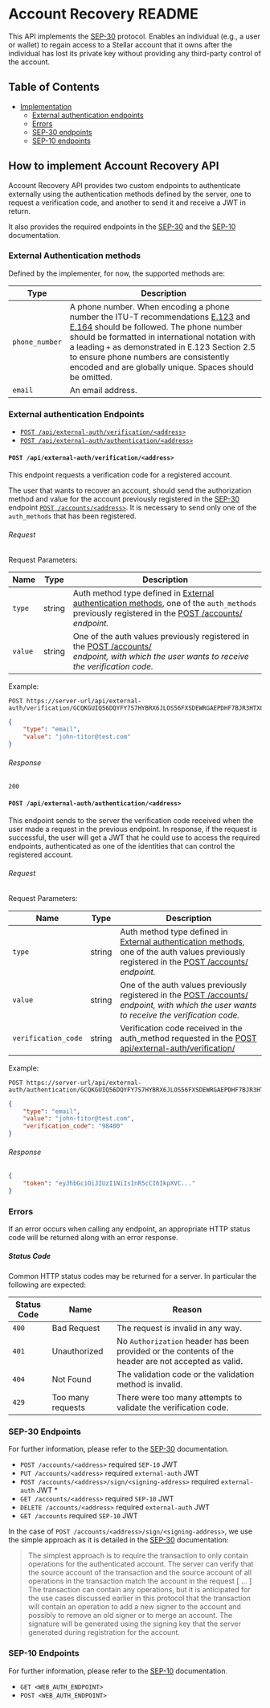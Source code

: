 # Account Recovery README
This API implements the [SEP-30](https://github.com/stellar/stellar-protocol/blob/master/ecosystem/sep-0030.md) protocol. Enables an individual (e.g., a user or wallet) to regain access to a Stellar account that it owns after the individual has lost its private key without providing any third-party control of the account.

## Table of Contents
* [Implementation](https://github.com/bigger-tech/account-recovery-readme/main/README.md#how-to-implement-account-recovery-api)
   * [External authentication endpoints](https://github.com/bigger-tech/account-recovery-readme/main/README.md#external-authentication-endpoints)
   * [Errors](https://github.com/bigger-tech/account-recovery-readme/main/README.md#errors)
   * [SEP-30 endpoints](https://github.com/bigger-tech/account-recovery-readme/main/README.md#sep-30-endpoints)
   * [SEP-10 endpoints](https://github.com/bigger-tech/account-recovery-readme/main/README.md#sep-10-endpoints)

## How to implement Account Recovery API
Account Recovery API provides two custom endpoints to authenticate externally using the authentication methods defined by the server, one to request a verification code, and another to send it and receive a JWT in return.

It also provides the required endpoints in the [SEP-30](https://github.com/stellar/stellar-protocol/blob/master/ecosystem/sep-0030.md) and the [SEP-10](https://github.com/stellar/stellar-protocol/blob/master/ecosystem/sep-0010.md) documentation.

### External Authentication methods
Defined by the implementer, for now, the supported methods are:

Type | Description
-----|------------
`phone_number` | A phone number. When encoding a phone number the ITU-T recommendations [E.123](https://www.itu.int/rec/T-REC-E.123) and [E.164](https://www.itu.int/rec/T-REC-E.164) should be followed. The phone number should be formatted in international notation with a leading `+` as demonstrated in E.123 Section 2.5 to ensure phone numbers are consistently encoded and are globally unique. Spaces should be omitted.
`email` | An email address.


### External authentication Endpoints   

* [`POST /api/external-auth/verification/<address>`](https://github.com/bigger-tech/account-recovery-readme/edit/main/README.md#post-apiexternal-authverificationaddress)
* [`POST /api/external-auth/authentication/<address>`](https://github.com/bigger-tech/account-recovery-readme/edit/main/README.md#post-apiexternal-authauthenticationaddress)

####  `POST /api/external-auth/verification/<address>`

This endpoint requests a verification code for a registered account.

The user that wants to recover an account, should send the authorization method and value for the account previously registered in the [SEP-30](https://github.com/stellar/stellar-protocol/blob/master/ecosystem/sep-0030.md#post-accountsaddress) endpoint [`POST /accounts/<address>`](https://github.com/stellar/stellar-protocol/blob/master/ecosystem/sep-0030.md#post-accountsaddress). It is necessary to send only one of the `auth_methods` that has been registered.

###### Request

Request Parameters:

Name | Type  | Description
-----|------ |------------
`type` | string | Auth method type defined in [External authentication methods](https://github.com/bigger-tech/account-recovery-readme/edit/main/README.md#external-authentication-methods), one of the `auth_methods` previously registered in the [POST /accounts/<address>](https://github.com/stellar/stellar-protocol/blob/master/ecosystem/sep-0030.md#post-accountsaddress) endpoint.
`value`| string | One of the auth values previously registered in the [POST /accounts/<address>](https://github.com/stellar/stellar-protocol/blob/master/ecosystem/sep-0030.md#post-accountsaddress) endpoint, with which the user wants to receive the verification code.

Example:
```
POST https://server-url/api/external-auth/verification/GCQKGUIQ56DQYFY7S7HYBRX6JLOS56FXSDEWRGAEPDHF7BJR3HTXC24G
```
```json
{
    "type": "email",
    "value": "john-titor@test.com"
}
```

###### Response 
```200```

####  `POST /api/external-auth/authentication/<address>`

This endpoint sends to the server the verification code received when the user made a request in the previous endpoint. In response, if the request is successful, the user will get a JWT that he could use to access the required endpoints, authenticated as one of the identities that can control the registered account.

###### Request

Request Parameters:

Name | Type  | Description
-----|------ |------------
`type` | string | Auth method type defined in [External authentication methods](https://github.com/ScaleMote/account-recovery-readme/edit/main/README.md#external-authentication-methods), one of the auth values previously registered in the [POST /accounts/<address>](https://github.com/stellar/stellar-protocol/blob/master/ecosystem/sep-0030.md#post-accountsaddress) endpoint.
`value`| string | One of the auth values previously registered in the [POST /accounts/<address>](https://github.com/stellar/stellar-protocol/blob/master/ecosystem/sep-0030.md#post-accountsaddress) endpoint, with which the user wants to receive the verification code.
`verification_code` | string | Verification code received in the auth_method requested in the [POST api/external-auth/verification/<address>](https://github.com/bigger-tech/account-recovery-readme/edit/main/README.md#post-apiexternal-authverificationaddress)

Example:
```
POST https://server-url/api/external-auth/authentication/GCQKGUIQ56DQYFY7S7HYBRX6JLOS56FXSDEWRGAEPDHF7BJR3HTXC24G
```
```json
{
    "type": "email",
    "value": "john-titor@test.com",
    "verification_code": "98400"
}
```
###### Response 
```json
{
    "token": "eyJhbGciOiJIUzI1NiIsInR5cCI6IkpXVC..."
}
```

### Errors
If an error occurs when calling any endpoint, an appropriate HTTP status code will be returned along with an error response.

##### Status Code
Common HTTP status codes may be returned for a server. In particular the following are expected:

Status Code | Name | Reason
-----|------|------------
`400` | Bad Request | The request is invalid in any way.
`401` | Unauthorized | No `Authorization` header has been provided or the contents of the header are not accepted as valid.
`404` | Not Found | The validation code or the validation method is invalid.
`429` | Too many requests | There were too many attempts to validate the verification code.


### SEP-30 Endpoints
For further information, please refer to the [SEP-30](https://github.com/stellar/stellar-protocol/blob/master/ecosystem/sep-0030) documentation.

* `POST /accounts/<address>` required `SEP-10` JWT
* `PUT /accounts/<address>` required `external-auth` JWT
* `POST /accounts/<address>/sign/<signing-address>` required `external-auth` JWT *
* `GET /accounts/<address>` required `SEP-10` JWT
* `DELETE /accounts/<address>` required `external-auth` JWT
* `GET /accounts` required `SEP-10` JWT


In the case of `POST /accounts/<address>/sign/<signing-address>`, we use the simple approach as it is detailed in the [SEP-30](https://github.com/stellar/stellar-protocol/blob/master/ecosystem/sep-0030.md#post-accountsaddresssignsigning-address) documentation:

> The simplest approach is to require the transaction to only contain operations for the authenticated account. The server can verify that the source account of the transaction and the source account of all operations in the transaction match the account in the request [ ... ]   
> The transaction can contain any operations, but it is anticipated for the use cases discussed earlier in this protocol that the transaction will contain an operation to add a new signer to the account and possibly to remove an old signer or to merge an account. The signature will be generated using the signing key that the server generated during registration for the account.


### SEP-10 Endpoints
For further information, please refer to the [SEP-10](https://github.com/stellar/stellar-protocol/blob/master/ecosystem/sep-0010.md) documentation.

* `GET <WEB_AUTH_ENDPOINT>`
* `POST <WEB_AUTH_ENDPOINT>`
